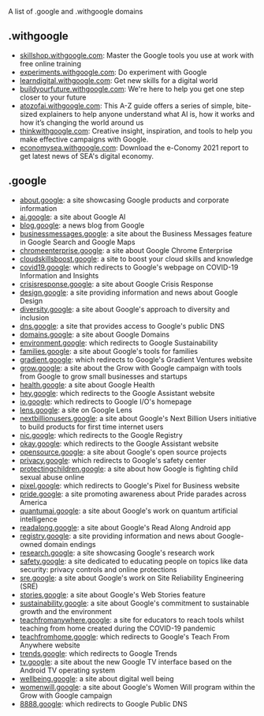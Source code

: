 A list of .google and .withgoogle domains

## .withgoogle

- [skillshop.withgoogle.com](https://skillshop.withgoogle.com): Master the Google tools you use at work with free online training
- [experiments.withgoogle.com](https://experiments.withgoogle.com): Do experiment with Google
- [learndigital.withgoogle.com](https://learndigital.withgoogle.com): Get new skills for a digital world
- [buildyourfuture.withgoogle.com](https://buildyourfuture.withgoogle.com): We're here to help you get one step closer to your future
- [atozofai.withgoogle.com](https://atozofai.withgoogle.com): This A-Z guide offers a series of simple, bite-sized explainers to help anyone understand what AI is, how it works and how it’s changing the world around us
- [thinkwithgoogle.com](https://www.thinkwithgoogle.com): Creative insight, inspiration, and tools to help you make effective campaigns with Google.
- [economysea.withgoogle.com](https://economysea.withgoogle.com): Download the e-Conomy 2021 report to get latest news of SEA's digital economy.

## .google

- [about.google](https://about.google): a site showcasing Google products and corporate information
- [ai.google](https://ai.google): a site about Google AI
- [blog.google](https://blog.google): a news blog from Google
- [businessmessages.google](https://businessmessages.google): a site about the Business Messages feature in Google
  Search and Google Maps
- [chromeenterprise.google](https://chromeenterprise.google): a site about Google Chrome Enterprise
- [cloudskillsboost.google](https://cloudskillsboost.google): a site to boost your cloud skills and knowledge
- [covid19.google](https://covid19.google): which redirects to Google's webpage on COVID-19 Information and Insights
- [crisisresponse.google](https://crisisresponse.google): a site about Google Crisis Response
- [design.google](https://design.google): a site providing information and news about Google Design
- [diversity.google](https://diversity.google): a site about Google's approach to diversity and inclusion
- [dns.google](https://dns.google): a site that provides access to Google's public DNS
- [domains.google](https://domains.google): a site about Google Domains
- [environment.google](https://environment.google): which redirects to Google Sustainability
- [families.google](https://families.google): a site about Google's tools for families
- [gradient.google](https://gradient.google): which redirects to Google's Gradient Ventures website
- [grow.google](https://grow.google): a site about the Grow with Google campaign with tools from Google to grow small
  businesses and startups
- [health.google](https://health.google): a site about Google Health
- [hey.google](https://hey.google): which redirects to the Google Assistant website
- [io.google](https://io.google): which redirects to Google I/O's homepage
- [lens.google](https://lens.google): a site on Google Lens
- [nextbillionusers.google](https://nextbillionusers.google): a site about Google's Next Billion Users initiative to
  build products for first time internet users
- [nic.google](https://nic.google): which redirects to the Google Registry
- [okay.google](https://okay.google): which redirects to the Google Assistant website
- [opensource.google](https://opensource.google): a site about Google's open source projects
- [privacy.google](https://privacy.google): which redirects to Google's safety center
- [protectingchildren.google](https://protectingchildren.google): a site about how Google is fighting child sexual abuse
  online
- [pixel.google](https://pixel.google): which redirects to Google's Pixel for Business website
- [pride.google](https://pride.google): a site promoting awareness about Pride parades across America
- [quantumai.google](https://pride.google): a site about Google's work on quantum artificial intelligence
- [readalong.google](https://readalong.google): a site about Google's Read Along Android app
- [registry.google](https://registry.google): a site providing information and news about Google-owned domain endings
- [research.google](https://research.google): a site showcasing Google's research work
- [safety.google](https://safety.google): a site dedicated to educating people on topics like data security: privacy
  controls and online protections
- [sre.google](https://sre.google): a site about Google's work on Site Reliability Engineering (SRE)
- [stories.google](https://stories.google): a site about Google's Web Stories feature
- [sustainability.google](https://sustainability.google): a site about Google's commitment to sustainable growth and the
  environment
- [teachfromanywhere.google](https://teachfromanywhere.google): a site for educators to reach tools whilst teaching from
  home created during the COVID-19 pandemic
- [teachfromhome.google](https://teachfromhome.google): which redirects to Google's Teach From Anywhere website
- [trends.google](https://trends.google): which redirects to Google Trends
- [tv.google](https://tv.google): a site about the new Google TV interface based on the Android TV operating system
- [wellbeing.google](https://wellbeing.google): a site about digital well being
- [womenwill.google](https://womenwill.google): a site about Google's Women Will program within the Grow with Google
  campaign
- [8888.google](https://8888.google): which redirects to Google Public DNS
